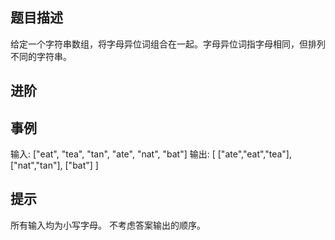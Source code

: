 ## 题目描述

给定一个字符串数组，将字母异位词组合在一起。字母异位词指字母相同，但排列不同的字符串。

## 进阶

## 事例

输入: ["eat", "tea", "tan", "ate", "nat", "bat"]
输出:
[
["ate","eat","tea"],
["nat","tan"],
["bat"]
]

## 提示

所有输入均为小写字母。
不考虑答案输出的顺序。
